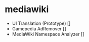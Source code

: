 # mediawiki
* UI Translation (Prototype) []
* Gamepedia AdRemover []
* MediaWiki Namespace Analyzer []
